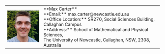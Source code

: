 <table style="border-collapse: collapse; border: none;">
    <tr style="border: none;">
        <td class="left" colspan="2">
            <img src="./Headshot.jpeg" width="175">
        </td>
        <td class="right">
            **Max Carter** <br/> **Email:** max.carter@newcastle.edu.au <br/> **Office Location:** SR270, Social Sciences Building, Callaghan Campus <br/>  **Address:** School of Mathematical and Physical Sciences, <br/> The University of Newcastle, Callaghan, NSW, 2308, Australia
        </td>                                                 
</table>

